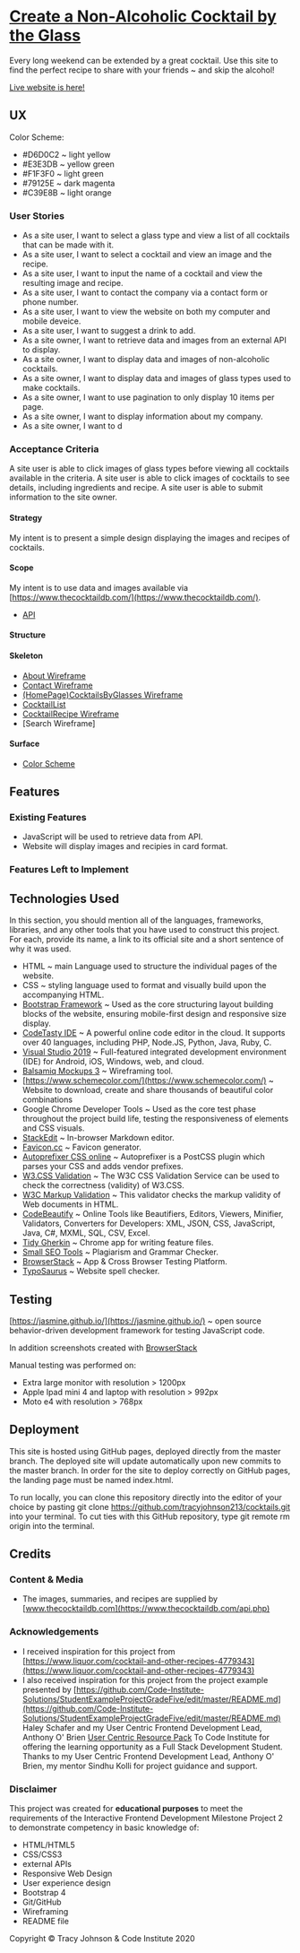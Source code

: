 

# [Create a Non-Alcoholic Cocktail by the Glass](https://tracyjohnson213.github.io/cocktails/)



Every long weekend can be extended by a great cocktail.  Use this site to find the perfect recipe to share with your friends ~ and skip the alcohol!

[Live website is here!](https://tracyjohnson213.github.io/cocktails/)

 
## UX
Color Scheme:
 - #D6D0C2 ~ light yellow
 - #E3E3DB ~ yellow green
 - #F1F3F0 ~ light green
 - #79125E ~ dark magenta
 - #C39E8B ~ light orange

### User Stories
- As a site user, I want to select a glass type and view a list of all cocktails that can be made with it.
- As a site user, I want to select a cocktail and view an image and the recipe.
- As a site user, I want to input the name of a cocktail and view the resulting image and recipe. 
- As a site user, I want to contact the company via a contact form or phone number.
- As a site user, I want to view the website on both my computer and mobile deveice.
- As a site user, I want to suggest a drink to add.
- As a site owner, I want to retrieve data and images from an external API to display.
- As a site owner, I want to display data and images of non-alcoholic cocktails.
- As a site owner, I want to display data and images of glass types used to make cocktails.
- As a site owner, I want to use pagination to only display 10 items per page.
- As a site owner, I want to display information about my company.
- As a site owner, I want to d

### Acceptance Criteria
A site user is able to click images of glass types before viewing all cocktails available in the criteria. 
A site user is able to click images of cocktails to see  details, including ingredients and recipe.
A site user is able to submit information to the site owner.

#### Strategy
My intent is to present a simple design displaying the images and recipes of cocktails.
#### Scope
My intent is to use data and images available via [https://www.thecocktaildb.com/](https://www.thecocktaildb.com/).
- [API](https://www.thecocktaildb.com/api.php)
#### Structure
#### Skeleton
- [About Wireframe](https://github.com/tracyjohnson213/cocktails/wireframes/about.pdf)
- [Contact Wireframe](https://github.com/tracyjohnson213/cocktails/wireframes/contact.pdf)
- [(HomePage)CocktailsByGlasses Wireframe](https://github.com/tracyjohnson213/cocktails/wireframes/glasstypes.pdf)
- [CocktailList](https://github.com/tracyjohnson213/cocktails/wireframes/list.pdf)
- [CocktailRecipe Wireframe](https://github.com/tracyjohnson213/cocktails/wireframes/recipe.pdf)
- [Search Wireframe]
#### Surface
- [Color Scheme](https://www.schemecolor.com/white-orchids-for-spring.php)

## Features

### Existing Features
- JavaScript will be used to retrieve data from API.
- Website will display images and recipies in card format.

### Features Left to Implement


## Technologies Used

In this section, you should mention all of the languages, frameworks, libraries, and any other tools that you have used to construct this project. For each, provide its name, a link to its official site and a short sentence of why it was used.

- HTML ~ main Language used to structure the individual pages of the website.
- CSS ~ styling language used to format and visually build upon the accompanying HTML.
- [Bootstrap Framework](https://getbootstrap.com/) ~ Used as the core structuring layout building blocks of the website, ensuring mobile-first design and responsive size display.
- [CodeTasty IDE](https://codetasty.com/) ~ A powerful online code editor in the cloud. It supports over 40 languages, including PHP, Node.JS, Python, Java, Ruby, C.
- [Visual Studio 2019](https://visualstudio.microsoft.com/vs/) ~ Full-featured integrated development environment (IDE) for Android, iOS, Windows, web, and cloud.
- [Balsamiq Mockups 3](https://balsamiq.com/) ~ Wireframing tool.
- [https://www.schemecolor.com/](https://www.schemecolor.com/) ~ Website to download, create and share thousands of beautiful color combinations
- Google Chrome Developer Tools ~ Used as the core test phase throughout the project build life, testing the responsiveness of elements and CSS visuals.
- [StackEdit](https://stackedit.io/) ~ In-browser Markdown editor.
- [Favicon.cc](https://www.favicon.cc/?) ~ Favicon generator.
- [Autoprefixer CSS online](https://autoprefixer.github.io/) ~ Autoprefixer is a PostCSS plugin which parses your CSS and adds vendor prefixes.
- [W3.CSS Validation](https://www.w3schools.com/w3css/w3css_validation.asp) ~ The W3C CSS Validation Service can be used to check the correctness (validity) of W3.CSS.
- [W3C Markup Validation](https://validator.w3.org/) ~ This validator checks the markup validity of Web documents in HTML.
- [CodeBeautify](https://codebeautify.org/cssvalidate) ~ Online Tools like Beautifiers, Editors, Viewers, Minifier, Validators, Converters for Developers: XML, JSON, CSS, JavaScript, Java, C#, MXML, SQL, CSV, Excel.
- [Tidy Gherkin](https://chrome.google.com/webstore/detail/tidy-gherkin/nobemmencanophcnicjhfhnjiimegjeo?hl=en-GB) ~ Chrome app for writing feature files.
- [Small SEO Tools](https://smallseotools.com/plagiarism-checker/) ~ Plagiarism and Grammar Checker.
- [BrowserStack](https://www.browserstack.com/screenshots) ~ App & Cross Browser Testing Platform.
- [TypoSaurus](https://typosaur.us/) ~ Website spell checker.

## Testing

[https://jasmine.github.io/](https://jasmine.github.io/) ~ open source behavior-driven development framework for testing JavaScript code.

In addition screenshots created with [BrowserStack](https://www.browserstack.com/screenshots) 

Manual testing was performed on:
- Extra large monitor with resolution > 1200px
- Apple Ipad mini 4 and  laptop with resolution > 992px
- Moto e4 with resolution > 768px

## Deployment

This site is hosted using GitHub pages, deployed directly from the master branch. 
The deployed site will update automatically upon new commits to the master branch. 
In order for the site to deploy correctly on GitHub pages, the landing page must be named index.html.

To run locally, you can clone this repository directly into the editor of your choice by pasting 
git clone https://github.com/tracyjohnson213/cocktails.git into your terminal. 
To cut ties with this GitHub repository, type git remote rm origin into the terminal.

## Credits

### Content & Media
- The images, summaries, and recipes are supplied by [www.thecocktaildb.com](https://www.thecocktaildb.com/api.php)

### Acknowledgements

- I received inspiration for this project from [https://www.liquor.com/cocktail-and-other-recipes-4779343](https://www.liquor.com/cocktail-and-other-recipes-4779343)
- I also received inspiration for this project from the project example presented by [https://github.com/Code-Institute-Solutions/StudentExampleProjectGradeFive/edit/master/README.md](https://github.com/Code-Institute-Solutions/StudentExampleProjectGradeFive/edit/master/README.md) Haley Schafer and my User Centric Frontend Development Lead, Anthony O' Brien [User Centric Resource Pack](https://auxfuse.github.io/userCentricResourcePack/)
To Code Institute for offering the learning opportunity as a Full Stack Development Student.  Thanks to my User Centric Frontend Development Lead, Anthony O' Brien, 
my mentor Sindhu Kolli for project guidance and support.

### Disclaimer

This project was created for **educational purposes** to meet the requirements of the Interactive Frontend Development Milestone Project 2 to demonstrate competency in basic knowledge of:
- HTML/HTML5
- CSS/CSS3
- external APIs
- Responsive Web Design
- User experience design
- Bootstrap 4
- Git/GitHub
- Wireframing
- README file

Copyright © Tracy Johnson & Code Institute 2020
